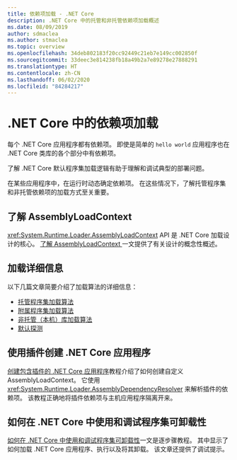 ```yaml
---
title: 依赖项加载 - .NET Core
description: .NET Core 中的托管和非托管依赖项加载概述
ms.date: 08/09/2019
author: sdmaclea
ms.author: stmaclea
ms.topic: overview
ms.openlocfilehash: 34deb802183f20cc92449c21eb7e149cc002850f
ms.sourcegitcommit: 33deec3e814238fb18a49b2a7e89278e27888291
ms.translationtype: HT
ms.contentlocale: zh-CN
ms.lasthandoff: 06/02/2020
ms.locfileid: "84284217"
---
```

# <a name="dependency-loading-in-net-core"></a>.NET Core 中的依赖项加载

每个 .NET Core 应用程序都有依赖项。 即使是简单的 `hello world` 应用程序也在 .NET Core 类库的各个部分中有依赖项。

了解 .NET Core 默认程序集加载逻辑有助于理解和调试典型的部署问题。

在某些应用程序中，在运行时动态确定依赖项。 在这些情况下，了解托管程序集和非托管依赖项的加载方式至关重要。

## <a name="understanding-assemblyloadcontext"></a>了解 AssemblyLoadContext

<xref:System.Runtime.Loader.AssemblyLoadContext> API 是 .NET Core 加载设计的核心。 [了解 AssemblyLoadContext ](understanding-assemblyloadcontext.md) 一文提供了有关设计的概念性概述。

## <a name="loading-details"></a>加载详细信息

以下几篇文章简要介绍了加载算法的详细信息：

- [托管程序集加载算法](loading-managed.md)
- [附属程序集加载算法](loading-resources.md)
- [非托管（本机）库加载算法](loading-unmanaged.md)
- [默认探测](default-probing.md)

## <a name="create-a-net-core-application-with-plugins"></a>使用插件创建 .NET Core 应用程序

[创建包含插件的 .NET Core 应用程序](../tutorials/creating-app-with-plugin-support.md)教程介绍了如何创建自定义 AssemblyLoadContext。 它使用 <xref:System.Runtime.Loader.AssemblyDependencyResolver> 来解析插件的依赖项。 该教程正确地将插件依赖项与主机应用程序隔离开来。

## <a name="how-to-use-and-debug-assembly-unloadability-in-net-core"></a>如何在 .NET Core 中使用和调试程序集可卸载性

[如何在 .NET Core 中使用和调试程序集可卸载性](../../standard/assembly/unloadability.md)一文是逐步骤教程。 其中显示了如何加载 .NET Core 应用程序、执行以及将其卸载。 该文章还提供了调试提示。
